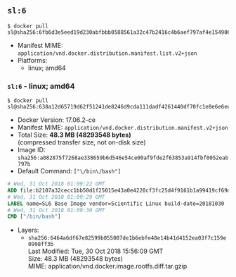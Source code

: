 ## `sl:6`

```console
$ docker pull sl@sha256:6fb6d3e5eed19d230abfbbb0588561a32c47b2416c4b6aef797af4e1549060c7
```

-	Manifest MIME: `application/vnd.docker.distribution.manifest.list.v2+json`
-	Platforms:
	-	linux; amd64

### `sl:6` - linux; amd64

```console
$ docker pull sl@sha256:638a12d65719d62f51241de8246d9cda111dadf4261440df70fc1e0e6e6eed65
```

-	Docker Version: 17.06.2-ce
-	Manifest MIME: `application/vnd.docker.distribution.manifest.v2+json`
-	Total Size: **48.3 MB (48293548 bytes)**  
	(compressed transfer size, not on-disk size)
-	Image ID: `sha256:a082875f7268ae338659b6d546e54ce00af9fde2f63853a914fbf0052eab797b`
-	Default Command: `["\/bin\/bash"]`

```dockerfile
# Wed, 31 Oct 2018 01:09:22 GMT
ADD file:b2107a32cecc1bb50d1f25015e43a0e4220cf3fc25d4f9161b1a99419cf69d92 in / 
# Wed, 31 Oct 2018 01:09:29 GMT
LABEL name=SL6 Base Image vendor=Scientific Linux build-date=20181030
# Wed, 31 Oct 2018 01:09:30 GMT
CMD ["/bin/bash"]
```

-	Layers:
	-	`sha256:6464a6df67e82599b055007de1b6ebfe48e14b41d4152ea03f7c159e0998ff3b`  
		Last Modified: Tue, 30 Oct 2018 15:56:09 GMT  
		Size: 48.3 MB (48293548 bytes)  
		MIME: application/vnd.docker.image.rootfs.diff.tar.gzip
